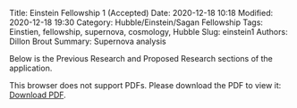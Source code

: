 Title: Einstein Fellowship 1 (Accepted)
Date: 2020-12-18 10:18
Modified: 2020-12-18 19:30
Category: Hubble/Einstein/Sagan Fellowship
Tags: Einstien, fellowship, supernova, cosmology, Hubble
Slug: einstein1
Authors: Dillon Brout
Summary: Supernova analysis

Below is the Previous Research and Proposed Research sections of the application. 


<object data="https://www.dropbox.com/s/v3qzvblv2s2j3ke/NHFP_Previous_and_Future_Research.pdf?raw=1" type="application/pdf" width="700px" height="800px">
        <p>This browser does not support PDFs. Please download the PDF to view it: <a href="https://www.dropbox.com/s/v3qzvblv2s2j3ke/NHFP_Previous_and_Future_Research.pdf?raw=1">Download PDF</a>.</p>
</object>
